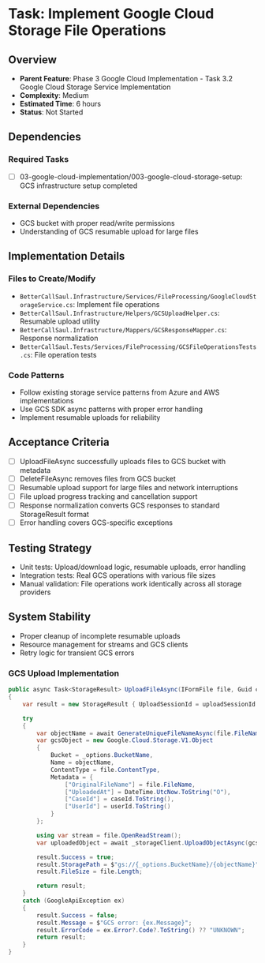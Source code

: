 # Task: Implement Google Cloud Storage File Operations

## Overview
- **Parent Feature**: Phase 3 Google Cloud Implementation - Task 3.2 Google Cloud Storage Service Implementation
- **Complexity**: Medium
- **Estimated Time**: 6 hours
- **Status**: Not Started

## Dependencies
### Required Tasks
- [ ] 03-google-cloud-implementation/003-google-cloud-storage-setup: GCS infrastructure setup completed

### External Dependencies
- GCS bucket with proper read/write permissions
- Understanding of GCS resumable upload for large files

## Implementation Details
### Files to Create/Modify
- `BetterCallSaul.Infrastructure/Services/FileProcessing/GoogleCloudStorageService.cs`: Implement file operations
- `BetterCallSaul.Infrastructure/Helpers/GCSUploadHelper.cs`: Resumable upload utility
- `BetterCallSaul.Infrastructure/Mappers/GCSResponseMapper.cs`: Response normalization
- `BetterCallSaul.Tests/Services/FileProcessing/GCSFileOperationsTests.cs`: File operation tests

### Code Patterns
- Follow existing storage service patterns from Azure and AWS implementations
- Use GCS SDK async patterns with proper error handling
- Implement resumable uploads for reliability

## Acceptance Criteria
- [ ] UploadFileAsync successfully uploads files to GCS bucket with metadata
- [ ] DeleteFileAsync removes files from GCS bucket
- [ ] Resumable upload support for large files and network interruptions
- [ ] File upload progress tracking and cancellation support
- [ ] Response normalization converts GCS responses to standard StorageResult format
- [ ] Error handling covers GCS-specific exceptions

## Testing Strategy
- Unit tests: Upload/download logic, resumable uploads, error handling
- Integration tests: Real GCS operations with various file sizes
- Manual validation: File operations work identically across all storage providers

## System Stability
- Proper cleanup of incomplete resumable uploads
- Resource management for streams and GCS clients
- Retry logic for transient GCS errors

### GCS Upload Implementation
```csharp
public async Task<StorageResult> UploadFileAsync(IFormFile file, Guid caseId, Guid userId, string uploadSessionId)
{
    var result = new StorageResult { UploadSessionId = uploadSessionId };

    try
    {
        var objectName = await GenerateUniqueFileNameAsync(file.FileName);
        var gcsObject = new Google.Cloud.Storage.V1.Object
        {
            Bucket = _options.BucketName,
            Name = objectName,
            ContentType = file.ContentType,
            Metadata = {
                ["OriginalFileName"] = file.FileName,
                ["UploadedAt"] = DateTime.UtcNow.ToString("O"),
                ["CaseId"] = caseId.ToString(),
                ["UserId"] = userId.ToString()
            }
        };

        using var stream = file.OpenReadStream();
        var uploadedObject = await _storageClient.UploadObjectAsync(gcsObject, stream);

        result.Success = true;
        result.StoragePath = $"gs://{_options.BucketName}/{objectName}";
        result.FileSize = file.Length;

        return result;
    }
    catch (GoogleApiException ex)
    {
        result.Success = false;
        result.Message = $"GCS error: {ex.Message}";
        result.ErrorCode = ex.Error?.Code?.ToString() ?? "UNKNOWN";
        return result;
    }
}
```